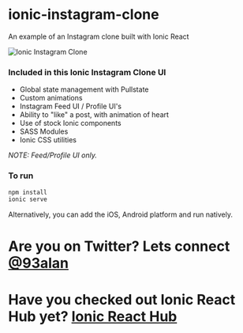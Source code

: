 # ionic-instagram-clone
An example of an Instagram clone built with Ionic React

![Ionic Instagram Clone](https://repository-images.githubusercontent.com/357159147/18458980-9b88-11eb-8cf9-413fdd144a58)

### Included in this Ionic Instagram Clone UI
* Global state management with Pullstate
* Custom animations
* Instagram Feed UI / Profile UI's
* Ability to "like" a post, with animation of heart
* Use of stock Ionic components
* SASS Modules
* Ionic CSS utilities

*NOTE: Feed/Profile UI only.*

### To run

```javascript
npm install
ionic serve
```

Alternatively, you can add the iOS, Android platform and run natively.

# Are you on Twitter? Lets connect [@93alan](https://twitter.com/93alan)
# Have you checked out Ionic React Hub yet? [Ionic React Hub](https://ionicreacthub.com)
